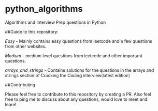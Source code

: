 # python_algorithms
Algorithms and Interview Prep questions in Python

##Guide to this repository:

*Easy* - Mainly contains easy questions from leetcode and a few questions from other websites.

*Medium* - medium level questions from leetcode and other important questions.

*arrays_and_strings* - Contains solutions for the questions in the arrays and strings section of Cracking the Coding interview(latest edition)


##Contributing

Please feel free to contribute to this repository by creating a PR. Also feel free to ping me to discuss about any questions, would love to meet and learn!
